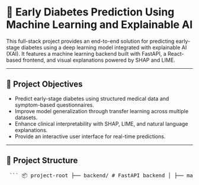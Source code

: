 # 🧠 Early Diabetes Prediction Using Machine Learning and Explainable AI

This full-stack project provides an end-to-end solution for predicting early-stage diabetes using a deep learning model integrated with explainable AI (XAI). It features a machine learning backend built with FastAPI, a React-based frontend, and visual explanations powered by SHAP and LIME.

---

## 🎯 Project Objectives

- Predict early-stage diabetes using structured medical data and symptom-based questionnaires.
- Improve model generalization through transfer learning across multiple datasets.
- Enhance clinical interpretability with SHAP, LIME, and natural language explanations.
- Provide an interactive user interface for real-time predictions.

---

## 📁 Project Structure
<pre lang="markdown"> ``` 📦 project-root ├── backend/ # FastAPI backend │ ├── main.py # API endpoints │ ├── model/ # Saved model (.keras or .pt) │ └── utils/ # Preprocessing and XAI logic ├── frontend/ # React frontend │ ├── src/ │ ├── public/ │ └── package.json ├── notebooks/ │ ├── MultiheadAttentionFCN.ipynb # Deep learning training │ └── XAI.ipynb # SHAP & LIME explanations ├── images/ # UI screenshots │ ├── frontend_before.png │ └── frontend_after.png ├── README.md └── requirements.txt ``` </pre

---

## 🧰 Technologies Used

### Backend
- **FastAPI** – API server for predictions
- **TensorFlow/Keras** – Deep learning framework
- **SHAP, LIME** – Explainability libraries
- **Uvicorn** – ASGI server

### Frontend
- **React** – User interface
- **Axios** – API communication
- **Chart.js / D3.js** (optional) – Visuals for SHAP/LIME

### ML Core
- **Python, NumPy, Pandas**
- **SMOTE** for class balancing
- **Multi-Head Attention Fully Convolutional Network (MHA-FCN)**
- **LLMs** for natural language explanation generation

---

## 📊 Datasets

1. **Kaggle Clinical Dataset** – Structured features (e.g., glucose, BMI)
2. **BRFSS Dataset** – Behavioral indicators
3. **Symptom Questionnaire Dataset** – Patient-reported symptoms

---

## 🧠 Model Architecture

- Dense layers with Dropout and Batch Normalization
- Multi-Head Attention (7 heads, key dimension = 32)
- Sigmoid output layer for binary classification
- Transfer learning strategy applied across datasets

---


## 🚀 Running the Project

### Backend (FastAPI)

```bash
cd FastAPI
pip install -r ../requirements.txt
uvicorn main:app --reload
```

```bash
cd frontend
npm install
npm start
```

## 📈 Model Performance
| Model Variant               | Test Accuracy | Notes                          |
|----------------------------|---------------|--------------------------------|
| Transfer_Learning          | 91%           | Trained on clinical dataset    |
| Transfer_Learning_Exp_Brfss| 87%           | Trained on BRFSS behavioral data |
| Transfer_Learning_Symptom  | 98%           | Trained on symptom-based input |

- High interpretability with SHAP and LIME
- LLM-based explanation provides readable insights for clinicians


## 🧪 Explainability (XAI)
- SHAP: Feature-level attribution for predictions
- LIME: Local surrogate model for specific predictions
- LLMs: Converts outputs to human-readable explanations

## 📸 Screenshots
### 🖼️ Before Prediction (Form Input UI)
![Frontend Before Prediction](images/frontend_before.png)

### ✅ After Prediction (Results & Explanation)
![Frontend After Prediction](images/frontend_after.png)

[Traning and testing reports](https://api.wandb.ai/links/prayagpiya12-lakehead-university/qb2yeika)
